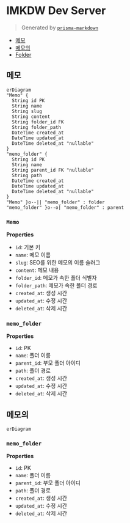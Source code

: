 # IMKDW Dev Server
> Generated by [`prisma-markdown`](https://github.com/samchon/prisma-markdown)

- [메모](#메모)
- [메모의](#메모의)
- [Folder](#folder)

## 메모
```mermaid
erDiagram
"Memo" {
  String id PK
  String name
  String slug
  String content
  String folder_id FK
  String folder_path
  DateTime created_at
  DateTime updated_at
  DateTime deleted_at "nullable"
}
"memo_folder" {
  String id PK
  String name
  String parent_id FK "nullable"
  String path
  DateTime created_at
  DateTime updated_at
  DateTime deleted_at "nullable"
}
"Memo" }o--|| "memo_folder" : folder
"memo_folder" }o--o| "memo_folder" : parent
```

### `Memo`

**Properties**
  - `id`: 기본 키
  - `name`: 메모 이름
  - `slug`: SEO를 위한 메모의 이름 슬러그
  - `content`: 메모 내용
  - `folder_id`: 메모가 속한 폴더 식별자
  - `folder_path`: 메모가 속한 폴더 경로
  - `created_at`: 생성 시간
  - `updated_at`: 수정 시간
  - `deleted_at`: 삭제 시간

### `memo_folder`

**Properties**
  - `id`: PK
  - `name`: 폴더 이름
  - `parent_id`: 부모 폴더 아이디
  - `path`: 폴더 경로
  - `created_at`: 생성 시간
  - `updated_at`: 수정 시간
  - `deleted_at`: 삭제 시간


## 메모의
```mermaid
erDiagram
```

### `memo_folder`

**Properties**
  - `id`: PK
  - `name`: 폴더 이름
  - `parent_id`: 부모 폴더 아이디
  - `path`: 폴더 경로
  - `created_at`: 생성 시간
  - `updated_at`: 수정 시간
  - `deleted_at`: 삭제 시간